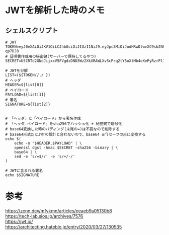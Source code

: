 # JWTを解析した時のメモ
## シェルスクリプト
```
# JWT
TOKEN=eyJ0eXAiOiJKV1QiLCJhbGciOiJIUzI1NiJ9.eyJpc3MiOiJodHRwOlwvXC9sb2NhbGhvc3RcL2FwaVwvYXV0aFwvYWRtaW5cL2xvZ2luIiwiaWF0IjoxNjQyNzQ1MTI4LCJleHAiOjE2NDI3NDg3MjgsIm5iZiI6MTY0Mjc0NTEyOCwianRpIjoiaTZaWERLOFZqbzU0bG1OaCIsInN1YiI6MSwicHJ2Ijp0cnVlfQ.VjBGimYRV8XUnSNVLiCeSX2TdnDcRkp0L306-qp7DJ8
# 証明書作成用の秘密鍵(サーバーで保持してるやつ)
SECRET=U5CRTd2GNdJijxxV5FVgdzDND3Wz2XkXRAWLXvScPrq2tY5oXtMb4eXePyRzrPl1

# JWTを分解
LIST=(${TOKEN//./ })
# ヘッダ
HEADER=${list[0]}
# ペイロード
PAYLOAD=${list[1]}
# 署名
SIGNATURE=${list[2]}


# 「ヘッダ」と「ペイロード」から署名作成
# 「ヘッダ.ペイロード」をsha256でハッシュ化 + 秘密鍵で暗号化
# base64変換した時のパディング(末尾の=)は不要なので削除する
# base64形式だとJWTの設計と合わないので、base64 urlセーフの形に変換する
echo $(
	echo -n "$HEADER.$PAYLOAD" | \
	openssl dgst -hmac $SECRET -sha256 -binary | \
	base64 | \
	sed -e 's/=$//' -e 's/+/-/'
)

# JWTに含まれる署名
echo $SIGNATURE

```

# 参考
https://zenn.dev/mfykmn/articles/eeaeb9a05130b8<br>
https://tech-lab.sios.jp/archives/7576<br>
https://jwt.io/<br>
https://architecting.hateblo.jp/entry/2020/03/27/130535<br>
